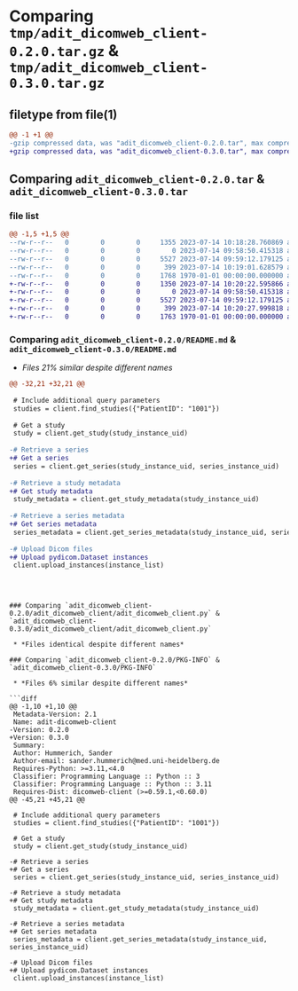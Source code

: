 # Comparing `tmp/adit_dicomweb_client-0.2.0.tar.gz` & `tmp/adit_dicomweb_client-0.3.0.tar.gz`

## filetype from file(1)

```diff
@@ -1 +1 @@
-gzip compressed data, was "adit_dicomweb_client-0.2.0.tar", max compression
+gzip compressed data, was "adit_dicomweb_client-0.3.0.tar", max compression
```

## Comparing `adit_dicomweb_client-0.2.0.tar` & `adit_dicomweb_client-0.3.0.tar`

### file list

```diff
@@ -1,5 +1,5 @@
--rw-r--r--   0        0        0     1355 2023-07-14 10:18:28.760869 adit_dicomweb_client-0.2.0/README.md
--rw-r--r--   0        0        0        0 2023-07-14 09:58:50.415318 adit_dicomweb_client-0.2.0/adit_dicomweb_client/__init__.py
--rw-r--r--   0        0        0     5527 2023-07-14 09:59:12.179125 adit_dicomweb_client-0.2.0/adit_dicomweb_client/adit_dicomweb_client.py
--rw-r--r--   0        0        0      399 2023-07-14 10:19:01.628579 adit_dicomweb_client-0.2.0/pyproject.toml
--rw-r--r--   0        0        0     1768 1970-01-01 00:00:00.000000 adit_dicomweb_client-0.2.0/PKG-INFO
+-rw-r--r--   0        0        0     1350 2023-07-14 10:20:22.595866 adit_dicomweb_client-0.3.0/README.md
+-rw-r--r--   0        0        0        0 2023-07-14 09:58:50.415318 adit_dicomweb_client-0.3.0/adit_dicomweb_client/__init__.py
+-rw-r--r--   0        0        0     5527 2023-07-14 09:59:12.179125 adit_dicomweb_client-0.3.0/adit_dicomweb_client/adit_dicomweb_client.py
+-rw-r--r--   0        0        0      399 2023-07-14 10:20:27.999818 adit_dicomweb_client-0.3.0/pyproject.toml
+-rw-r--r--   0        0        0     1763 1970-01-01 00:00:00.000000 adit_dicomweb_client-0.3.0/PKG-INFO
```

### Comparing `adit_dicomweb_client-0.2.0/README.md` & `adit_dicomweb_client-0.3.0/README.md`

 * *Files 21% similar despite different names*

```diff
@@ -32,21 +32,21 @@
 
 # Include additional query parameters
 studies = client.find_studies({"PatientID": "1001"})
 
 # Get a study
 study = client.get_study(study_instance_uid)
 
-# Retrieve a series
+# Get a series
 series = client.get_series(study_instance_uid, series_instance_uid)
 
-# Retrieve a study metadata
+# Get study metadata
 study_metadata = client.get_study_metadata(study_instance_uid)
 
-# Retrieve a series metadata
+# Get series metadata
 series_metadata = client.get_series_metadata(study_instance_uid, series_instance_uid)
 
-# Upload Dicom files
+# Upload pydicom.Dataset instances
 client.upload_instances(instance_list)
 
 
 ```
```

### Comparing `adit_dicomweb_client-0.2.0/adit_dicomweb_client/adit_dicomweb_client.py` & `adit_dicomweb_client-0.3.0/adit_dicomweb_client/adit_dicomweb_client.py`

 * *Files identical despite different names*

### Comparing `adit_dicomweb_client-0.2.0/PKG-INFO` & `adit_dicomweb_client-0.3.0/PKG-INFO`

 * *Files 6% similar despite different names*

```diff
@@ -1,10 +1,10 @@
 Metadata-Version: 2.1
 Name: adit-dicomweb-client
-Version: 0.2.0
+Version: 0.3.0
 Summary: 
 Author: Hummerich, Sander
 Author-email: sander.hummerich@med.uni-heidelberg.de
 Requires-Python: >=3.11,<4.0
 Classifier: Programming Language :: Python :: 3
 Classifier: Programming Language :: Python :: 3.11
 Requires-Dist: dicomweb-client (>=0.59.1,<0.60.0)
@@ -45,21 +45,21 @@
 
 # Include additional query parameters
 studies = client.find_studies({"PatientID": "1001"})
 
 # Get a study
 study = client.get_study(study_instance_uid)
 
-# Retrieve a series
+# Get a series
 series = client.get_series(study_instance_uid, series_instance_uid)
 
-# Retrieve a study metadata
+# Get study metadata
 study_metadata = client.get_study_metadata(study_instance_uid)
 
-# Retrieve a series metadata
+# Get series metadata
 series_metadata = client.get_series_metadata(study_instance_uid, series_instance_uid)
 
-# Upload Dicom files
+# Upload pydicom.Dataset instances
 client.upload_instances(instance_list)
 
 
 ```
```

